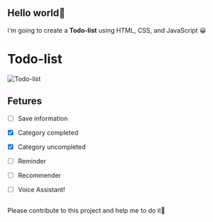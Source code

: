 ## Hello world👋

i'm going to create a  **Todo-list**  using HTML, CSS, and JavaScript 😀


# Todo-list

![Todo-list](https://s4.uupload.ir/files/screenshot_%28163%29_c5e9.png)

## Fetures

 - [ ] Save information
 - [x] Category completed
 - [x] Category uncompleted
 - [ ] Reminder
 - [ ] Recommender
 - [ ] Voice Assistant!


##
Please contribute to this project and help me to do it🙏 